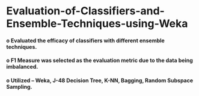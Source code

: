 # Evaluation-of-Classifiers-and-Ensemble-Techniques-using-Weka

#### o Evaluated the efficacy of classifiers with different ensemble techniques.
#### o F1 Measure was selected as the evaluation metric due to the data being imbalanced.
#### o Utilized – Weka, J-48 Decision Tree, K-NN, Bagging, Random Subspace Sampling.
